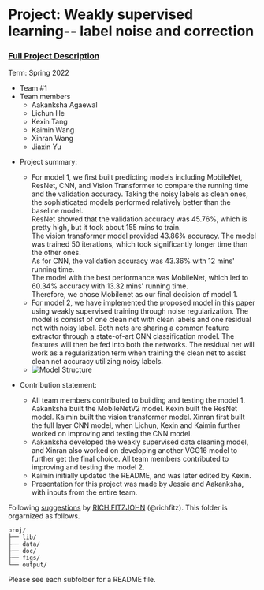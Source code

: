 # Project: Weakly supervised learning-- label noise and correction


### [Full Project Description](doc/project3_desc.md)

Term: Spring 2022

+ Team #1
+ Team members
	+ Aakanksha Agaewal
	+ Lichun He
	+ Kexin Tang
	+ Kaimin Wang
	+ Xinran Wang
	+ Jiaxin Yu

- Project summary: 
	+ For model 1, we first built predicting models including MobileNet, ResNet, CNN, and Vision Transformer to compare the running time and the validation accuracy. Taking the noisy labels as clean ones, the sophisticated models performed relatively better than the baseline model. \
	  ResNet showed that the validation accuracy was 45.76%, which is pretty high, but it took about 155 mins to train. \
	  The vision transformer model provided 43.86% accuracy. The model was trained 50 iterations, which took significantly longer time than the other ones.\
	  As for CNN, the validation accuracy was 43.36% with 12 mins' running time. \
	  The model with the best performance was MobileNet, which led to 60.34% accuracy with 13.32 mins' running time. \
          Therefore, we chose Mobilenet as our final decision of model 1. 
	+ For model 2, we have implemented the proposed model in [this](https://openaccess.thecvf.com/content_CVPR_2019/papers/Hu_Weakly_Supervised_Image_Classification_Through_Noise_Regularization_CVPR_2019_paper.pdf) paper using weakly supervised training through noise regularization. The model is consist of one clean net with clean labels and one residual net with noisy label. Both nets are sharing a common feature extractor through a state-of-art CNN classification model. The features will then be fed into both the networks. The residual net will work as a regularization term when training the clean net to assist clean net accuracy utilizing noisy labels.
	+ ![Model Structure](https://cdn.zhuanzhi.ai/images/wx/2ba6290f11e0725b5df22267cfc3a68e "Weakly Supervised Model")
	
- Contribution statement: 
	+ All team members contributed to building and testing the model 1. Aakanksha built the MobileNetV2 model. Kexin built the ResNet model. Kaimin built the vision transformer model. Xinran first built the full layer CNN model, when Lichun, Kexin and Kaimin further worked on improving and testing the CNN model.
	+ Aakanksha developed the weakly supervised data cleaning model, and Xinran also worked on developing another VGG16 model to further get the final choice. All team members contributed to improving and testing the model 2.
	+ Kaimin initially updated the README, and was later edited by Kexin. 
	+ Presentation for this project was made by Jessie and Aakanksha, with inputs from the entire team.
        

Following [suggestions](http://nicercode.github.io/blog/2013-04-05-projects/) by [RICH FITZJOHN](http://nicercode.github.io/about/#Team) (@richfitz). This folder is orgarnized as follows.

```
proj/
├── lib/
├── data/
├── doc/
├── figs/
└── output/
```

Please see each subfolder for a README file.
